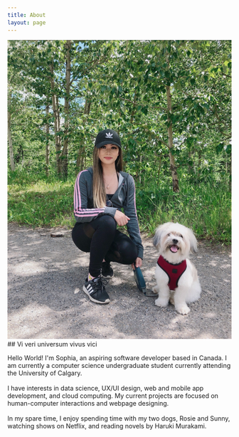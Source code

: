 ```yaml
---
title: About
layout: page
---
```

<img class="image" src="/assets/images/me2.jpg" alt="Alt Text">
## Vi veri universum vivus vici 
<p>Hello World! I'm Sophia, an aspiring software developer based in Canada. I am currently a computer science undergraduate student currently attending the University of Calgary.
<br><br>
I have interests in data science, UX/UI design, web and mobile app development, and cloud computing. My current projects are focused on human-computer interactions and webpage designing.
<br><br>
In my spare time, I enjoy spending time with my two dogs, Rosie and Sunny, watching shows on Netflix,  and reading novels by Haruki Murakami.
</p>
